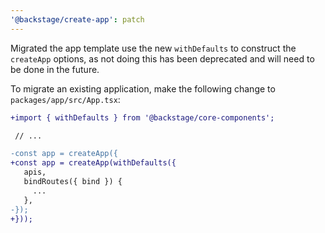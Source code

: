 ```yaml
---
'@backstage/create-app': patch
---
```


Migrated the app template use the new `withDefaults` to construct the `createApp` options, as not doing this has been deprecated and will need to be done in the future.

To migrate an existing application, make the following change to `packages/app/src/App.tsx`:

```diff
+import { withDefaults } from '@backstage/core-components';

 // ...

-const app = createApp({
+const app = createApp(withDefaults({
   apis,
   bindRoutes({ bind }) {
     ...
   },
-});
+}));
```
